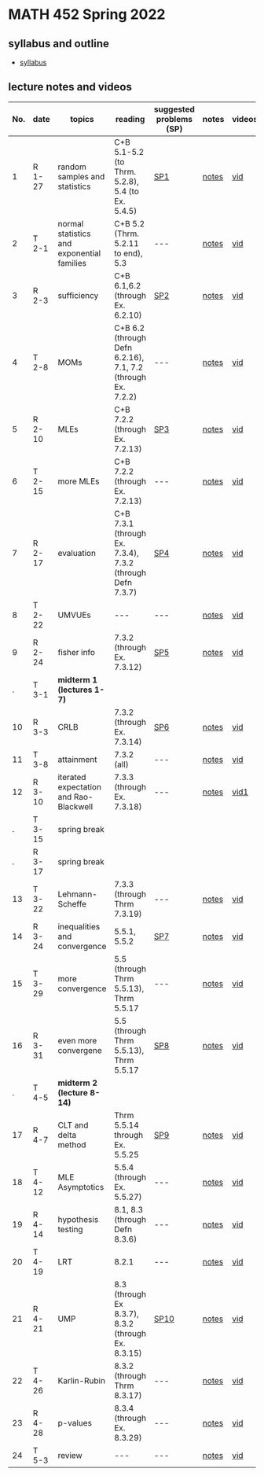 # MATH 452 Spring 2022

## syllabus and outline

- [syllabus](docs/syllabus.md)

## lecture notes and videos

No. | date | topics | reading | suggested problems (SP) | notes | videos | quiz problem (QP) | 
--- | --- | --- | --- | --- | --- | --- | --- | 
1|R 1-27 | random samples and statistics |  C+B 5.1-5.2 (to Thrm. 5.2.8), 5.4 (to Ex. 5.4.5) | [SP1](sp/sp1.pdf) | [notes](lns/lec1.pdf)| [vid](https://youtu.be/xkkbGxziTFQ)| [QP 1](qp/qp1.pdf) due Feb 3 | 
2|T 2-1 | normal statistics and exponential families |  C+B 5.2 (Thrm. 5.2.11 to end), 5.3 | --- | [notes](lns/lec2.pdf)| [vid](https://youtu.be/5JtpGufyexA)|  | 
3|R 2-3 | sufficiency | C+B 6.1,6.2 (through Ex. 6.2.10) | [SP2](sp/sp2.pdf)| [notes](lns/lec3.pdf)| [vid]()| [QP 2](qp/qp2.pdf) due Feb 10 | 
4|T 2-8 | MOMs | C+B 6.2 (through Defn 6.2.16), 7.1, 7.2 (through Ex. 7.2.2) | --- | [notes](lns/lec4.pdf)| [vid]() | --- | 
5|R 2-10 | MLEs | C+B 7.2.2 (through Ex. 7.2.13) | [SP3](sp/sp3.pdf) | [notes](lns/lec5.pdf)| [vid]()| [QP 3](qp/qp3.pdf) due Feb 17 | 
6|T 2-15 | more MLEs | C+B 7.2.2 (through Ex. 7.2.13) | --- | [notes](lns/lec6.pdf) | [vid]() | --- |
7|R 2-17 | evaluation | C+B 7.3.1 (through Ex. 7.3.4), 7.3.2 (through Defn 7.3.7)  | [SP4](sp/sp4.pdf) | [notes](lns/lec7.pdf)| [vid]()| [QP 4](qp/qp4.pdf) due Feb 24 | 
8|T 2-22 | UMVUEs |  --- | --- | [notes](lns/lec8.pdf)| [vid]()| --- |
9|R 2-24 | fisher info | 7.3.2 (through Ex. 7.3.12) | [SP5](sp/sp5.pdf)| [notes](lns/lec9.pdf)| [vid]()| [QP 5](qp/qp5.pdf) due Mar 3 | 
. |T 3-1 | **midterm 1 (lectures 1-7)**  |
10|R 3-3 | CRLB | 7.3.2 (through Ex. 7.3.14) | [SP6](sp/sp6.pdf) | [notes](lns/lec10.pdf)| [vid]() | [QP 6](qp/qp6.pdf) due Mar 10 | 
11|T 3-8 | attainment |  7.3.2 (all) | --- | [notes](lns/lec11.pdf)| [vid]()| --- | 
12|R 3-10 | iterated expectation and Rao-Blackwell | 7.3.3 (through Ex. 7.3.18) | --- | [notes](lns/lec12.pdf)| [vid1]()| [QP7](qp/qp7.pdf) due Mar 24 | 
.|T  3-15 | spring break |
.|R  3-17 | spring break |
13|T 3-22 | Lehmann-Scheffe | 7.3.3 (through Thrm 7.3.19) | --- | [notes](lns/lec13.pdf)| [vid]() | --- | 
14|R 3-24 | inequalities and convergence | 5.5.1, 5.5.2| [SP7](sp/sp7.pdf) | [notes](lns/lec14.pdf)| [vid]() | [QP8](qp/qp8.pdf) due Mar 31 | 
15|T 3-29 | more convergence |  5.5 (through Thrm 5.5.13), Thrm 5.5.17  | --- | [notes](lns/lec15.pdf)| [vid]()| --- | 
16|R 3-31 | even more convergene | 5.5 (through Thrm 5.5.13), Thrm 5.5.17 | [SP8](sp/sp8.pdf) | [notes](lns/lec16.pdf) | [vid]()| [QP9](qp/qp9.pdf) due Apr 7 | 
. |T 4-5 | **midterm 2 (lecture 8-14)** | 
17|R 4-7 | CLT and delta method | Thrm 5.5.14 through Ex. 5.5.25 | [SP9](sp/sp9.pdf) | [notes](lns/lec17.pdf)| [vid]()| [QP10](qp/qp10.pdf) due Apr 14 | 
18|T 4-12 | MLE Asymptotics | 5.5.4 (through Ex. 5.5.27) | --- | [notes](lns/lec18.pdf)| [vid]()| --- | 
19|R 4-14 | hypothesis testing |  8.1, 8.3 (through Defn 8.3.6)  | --- | [notes](lns/lec19.pdf)| [vid]() | [QP11](qp/qp11.pdf) due Apr 21| 
20|T 4-19 | LRT |  8.2.1  | --- | [notes](lns/lec20.pdf)| [vid]() | --- | 
21|R 4-21 | UMP |  8.3 (through Ex 8.3.7), 8.3.2 (through Ex. 8.3.15)  | [SP10](sp/sp10.pdf) | [notes](lns/lec21.pdf)| [vid]() | [QP12](qp/qp12.pdf) Due Apr 28 | 
22|T 4-26 | Karlin-Rubin | 8.3.2 (through Thrm 8.3.17)  | --- | [notes](lns/lec22.pdf)| [vid]() | --- | 
23|R 4-28 | p-values |  8.3.4 (through Ex. 8.3.29)  | --- | [notes](lns/lec23.pdf)| [vid]() | --- | 
24|T 5-3 | review |   ---  | --- | [notes](lns/lec24.pdf)| [vid]() | --- | 


